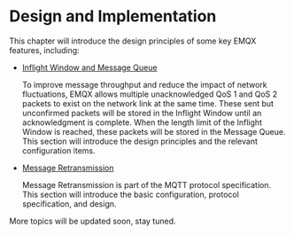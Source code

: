 # Design and Implementation

This chapter will introduce the design principles of some key EMQX features, including:

- [Inflight Window and Message Queue](./inflight-window-and-message-queue)

  To improve message throughput and reduce the impact of network fluctuations, EMQX allows multiple unacknowledged QoS 1 and QoS 2 packets to exist on the network link at the same time. These sent but unconfirmed packets will be stored in the Inflight Window until an acknowledgment is complete. When the length limit of the Inflight Window is reached, these packets will be stored in the Message Queue. This section will introduce the design principles and the relevant configuration items. 

- [Message Retransmission](./retransmission.md)

  Message Retransmission is part of the MQTT protocol specification. This section will introduce the basic configuration, protocol specification, and design.

More topics will be updated soon, stay tuned.
